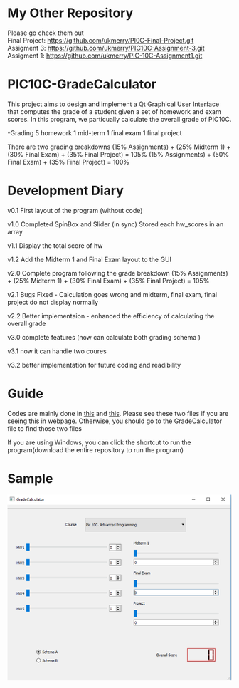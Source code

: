 # My Other Repository
Please go check them out
\
Final Project: https://github.com/ukmerry/PI0C-Final-Project.git
\
Assigment 3: https://github.com/ukmerry/PIC10C-Assignment-3.git
\
Assigment 1: https://github.com/ukmerry/PIC-10C-Assignment1.git

# PIC10C-GradeCalculator

This project aims to design and implement a Qt Graphical User Interface that computes the grade of a student given a set of homework and exam scores. In this program, we particually calculate the overall grade of PIC10C.

-Grading
5 homework
1 mid-term
1 final exam
1 final project

There are two grading breakdowns
(15% Assignments) + (25% Midterm 1) + (30% Final Exam) + (35% Final Project) = 105%
(15% Assignments) + (50% Final Exam) + (35% Final Project) = 100%

# Development Diary

v0.1 First layout of the program (without code)

v1.0 Completed SpinBox and Slider (in sync)
        Stored each hw_scores in an array
        
v1.1 Display the total score of hw

v1.2 Add the Midterm 1 and Final Exam layout to the GUI

v2.0 Complete program following the grade breakdown
(15% Assignments) + (25% Midterm 1) + (30% Final Exam) + (35% Final Project) = 105%

v2.1 Bugs Fixed - Calculation goes wrong and midterm, final exam, final project do not display normally

v2.2 Better implementaion - enhanced the efficiency of calculating the overall grade

v3.0 complete features (now can calculate both grading schema ) 

v3.1 now it can handle two coures

v3.2 better implementation for future coding and readibility

# Guide
Codes are mainly done in [this](GradeCalculator/gradecalculator.cpp) and [this](GradeCalculator/gradecalculator.h).
Please see these two files if you are seeing this in webpage.
Otherwise, you should go to the GradeCalculator file to find those two files

If you are using Windows, you can click the shortcut to run the program(download the entire repository to run the program)

# Sample
![](Capture.PNG)

